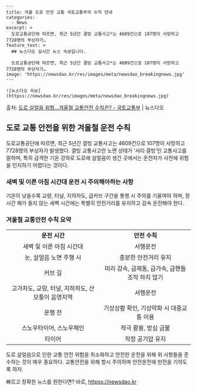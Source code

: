     ---
    title: 겨울 도로 안전 교통 국토교통부의 수칙 안내
    categories:
      - News
    excerpt: >
      도로교통공단에 따르면, 최근 5년간 결빙 교통사고*는 4609건으로 107명이 사망하고 7728명의 부상자가…
    feature_text: >
      ## 뉴스다오 실시간 뉴스 속보입니다.
    
      도로교통공단에 따르면, 최근 5년간 결빙 교통사고*는 4609건으로 107명이 사망하고 7728명의 부상자가…
    image: 'https://newsdao.kr/res/images/meta/newsdao_breakingnews.jpg'
    ---
    
    ![뉴스다오 속보](httpss://newsdao.kr/res/images/meta/newsdao_breakingnews.jpg)

<p>출처: <a href="httpss://newsdao.kr/2876" rel="dofollow">도로 살얼음 위험…겨울철 교통안전 수칙은? - 국토교통부</a> | 뉴스다오</p>

<h2 data-ke-size="size26">도로 교통 안전을 위한 겨울철 운전 수칙</h2>
<p data-ke-size="size16">도로교통공단에 따르면, 최근 5년간 결빙 교통사고는 4609건으로 107명이 사망하고 7728명의 부상자가 발생했다. 결빙 교통사고란 노면 상태가 ‘서리·결빙’인 교통사고를 말하며, 특히 급격한 기온 강하로 도로에 살얼음이 생긴 곳에서는 운전자가 사전에 위험을 인지하기 어렵다는 것이다.</p>

<h3>새벽 및 이른 아침 시간대 운전 시 주의해아하는 사항</h3>
<p data-ke-size="size16">기온이 낮을수록 교량, 터널, 지하차도, 급커브 구간을 통행 시 주의를 기울여야 하며, 장시간 해가 들지 않는 새벽 시간에는 특별히 안전거리를 유지하고 감속 운전해야 한다.</p>

<h3>겨울철 교통안전 수칙 요약</h3>
<table>
	<tr>
		<td style="text-align: center; height: 17px;"><b>운전 시간</b></td>
		<td style="text-align: center; height: 17px;"><b>안전 수칙</b></td>
	</tr>
	<tr>
		<td style="text-align: center; height: 17px;">새벽 및 이른 아침 시간대</td>
		<td style="text-align: center; height: 17px;">서행운전</td>
	</tr>
	<tr>
		<td style="text-align: center; height: 17px;">눈, 살얼음 노면 주행 시</td>
		<td style="text-align: center; height: 17px;">충분한 안전거리 유지</td>
	</tr>
	<tr>
		<td style="text-align: center; height: 17px;">커브 길</td>
		<td style="text-align: center; height: 17px;">미리 감속, 급제동, 급가속, 급핸들 조작 하지 않기</td>
	</tr>
	<tr>
		<td style="text-align: center; height: 17px;">고가차도, 교량, 터널, 지하차도, 산모퉁이 음영지역</td>
		<td style="text-align: center; height: 17px;">서행운전</td>
	</tr>
	<tr>
		<td style="text-align: center; height: 17px;">운행 전</td>
		<td style="text-align: center; height: 17px;">기상상황 확인, 기상악화 시 대중교통 이용</td>
	</tr>
	<tr>
		<td style="text-align: center; height: 17px;">스노우타이어, 스노우체인</td>
		<td style="text-align: center; height: 17px;">적극 활용, 방심 금물</td>
	</tr>
	<tr>
		<td style="text-align: center; height: 17px;">타이어</td>
		<td style="text-align: center; height: 17px;">적정 공기압 유지</td>
	</tr>
</table>

<p data-ke-size="size16">도로 살얼음으로 인한 교통 안전 위험을 최소화하고 안전한 운전을 위해 위 사항들을 준수하는 것이 매우 중요하다. 교통안전을 위해 항시 주의하며 안전운전에 만전을 기하도록 하자.</p> 

빠르고 정확한 뉴스를 원한다면? 바로, <a href="httpss://newsdao.kr" rel="dofollow">httpss://newsdao.kr</a>


    